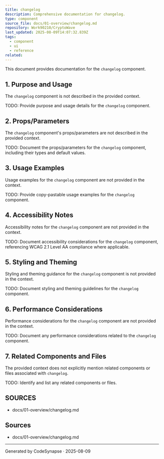 ```yaml
---
title: changelog
description: Comprehensive documentation for changelog.
type: component
source_file: docs/01-overview/changelog.md
repository: Work90210/CryptoWave
last_updated: 2025-08-09T14:07:32.839Z
tags:
  - component
  - ui
  - reference
related:
---
```

This document provides documentation for the `changelog` component.

## 1. Purpose and Usage

The `changelog` component is not described in the provided context.

TODO: Provide purpose and usage details for the `changelog` component.

## 2. Props/Parameters

The `changelog` component's props/parameters are not described in the provided context.

TODO: Document the props/parameters for the `changelog` component, including their types and default values.

## 3. Usage Examples

Usage examples for the `changelog` component are not provided in the context.

TODO: Provide copy-pastable usage examples for the `changelog` component.

## 4. Accessibility Notes

Accessibility notes for the `changelog` component are not provided in the context.

TODO: Document accessibility considerations for the `changelog` component, referencing WCAG 2.1 Level AA compliance where applicable.

## 5. Styling and Theming

Styling and theming guidance for the `changelog` component is not provided in the context.

TODO: Document styling and theming guidelines for the `changelog` component.

## 6. Performance Considerations

Performance considerations for the `changelog` component are not provided in the context.

TODO: Document any performance considerations related to the `changelog` component.

## 7. Related Components and Files

The provided context does not explicitly mention related components or files associated with `changelog`.

TODO: Identify and list any related components or files.

## SOURCES

*   docs/01-overview/changelog.md

## Sources
- docs/01-overview/changelog.md

---
Generated by CodeSynapse · 2025-08-09